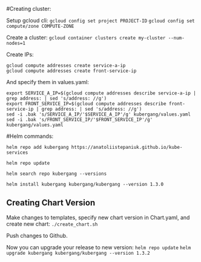 #Creating cluster:

Setup gcloud cli:
`gcloud config set project PROJECT-ID`
`gcloud config set compute/zone COMPUTE-ZONE`

Create a cluster:
`gcloud container clusters create my-cluster --num-nodes=1`

Create IPs:
```
gcloud compute addresses create service-a-ip
gcloud compute addresses create front-service-ip
```

And specify them in values.yaml:
```
export SERVICE_A_IP=$(gcloud compute addresses describe service-a-ip | grep address: | sed 's/address: //g')
export FRONT_SERVICE_IP=$(gcloud compute addresses describe front-service-ip | grep address: | sed 's/address: //g')
sed -i .bak 's/SERVICE_A_IP/'$SERVICE_A_IP'/g' kubergang/values.yaml
sed -i .bak 's/FRONT_SERVICE_IP/'$FRONT_SERVICE_IP'/g' kubergang/values.yaml
```

#Helm commands:

`helm repo add kubergang https://anatoliistepaniuk.github.io/kube-services`

`helm repo update`

`helm search repo kubergang --versions`

`helm install kubergang kubergang/kubergang --version 1.3.0`

## Creating Chart Version

Make changes to templates, specify new chart version in Chart.yaml, and create new chart:
`./create_chart.sh`

Push changes to Github.

Now you can upgrade your release to new version:
`helm repo update`
`helm upgrade kubergang kubergang/kubergang --version 1.3.2`